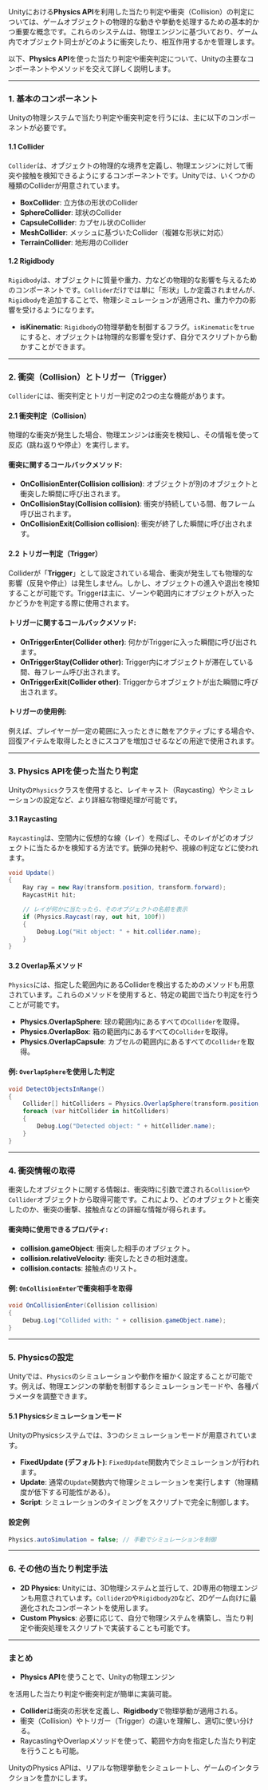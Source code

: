 Unityにおける**Physics API**を利用した当たり判定や衝突（Collision）の判定については、ゲームオブジェクトの物理的な動きや挙動を処理するための基本的かつ重要な概念です。これらのシステムは、物理エンジンに基づいており、ゲーム内でオブジェクト同士がどのように衝突したり、相互作用するかを管理します。

以下、**Physics API**を使った当たり判定や衝突判定について、Unityの主要なコンポーネントやメソッドを交えて詳しく説明します。

---

### 1. **基本のコンポーネント**
Unityの物理システムで当たり判定や衝突判定を行うには、主に以下のコンポーネントが必要です。

#### 1.1 **Collider**
`Collider`は、オブジェクトの物理的な境界を定義し、物理エンジンに対して衝突や接触を検知できるようにするコンポーネントです。Unityでは、いくつかの種類のColliderが用意されています。

- **BoxCollider**: 立方体の形状のCollider
- **SphereCollider**: 球状のCollider
- **CapsuleCollider**: カプセル状のCollider
- **MeshCollider**: メッシュに基づいたCollider（複雑な形状に対応）
- **TerrainCollider**: 地形用のCollider

#### 1.2 **Rigidbody**
`Rigidbody`は、オブジェクトに質量や重力、力などの物理的な影響を与えるためのコンポーネントです。`Collider`だけでは単に「形状」しか定義されませんが、`Rigidbody`を追加することで、物理シミュレーションが適用され、重力や力の影響を受けるようになります。

- **isKinematic**: `Rigidbody`の物理挙動を制御するフラグ。`isKinematic`を`true`にすると、オブジェクトは物理的な影響を受けず、自分でスクリプトから動かすことができます。

---

### 2. **衝突（Collision）とトリガー（Trigger）**
`Collider`には、衝突判定とトリガー判定の2つの主な機能があります。

#### 2.1 **衝突判定（Collision）**
物理的な衝突が発生した場合、物理エンジンは衝突を検知し、その情報を使って反応（跳ね返りや停止）を実行します。

#### 衝突に関するコールバックメソッド:
- **OnCollisionEnter(Collision collision)**: オブジェクトが別のオブジェクトと衝突した瞬間に呼び出されます。
- **OnCollisionStay(Collision collision)**: 衝突が持続している間、毎フレーム呼び出されます。
- **OnCollisionExit(Collision collision)**: 衝突が終了した瞬間に呼び出されます。

#### 2.2 **トリガー判定（Trigger）**
Colliderが「**Trigger**」として設定されている場合、衝突が発生しても物理的な影響（反発や停止）は発生しません。しかし、オブジェクトの進入や退出を検知することが可能です。Triggerは主に、ゾーンや範囲内にオブジェクトが入ったかどうかを判定する際に使用されます。

#### トリガーに関するコールバックメソッド:
- **OnTriggerEnter(Collider other)**: 何かがTriggerに入った瞬間に呼び出されます。
- **OnTriggerStay(Collider other)**: Trigger内にオブジェクトが滞在している間、毎フレーム呼び出されます。
- **OnTriggerExit(Collider other)**: Triggerからオブジェクトが出た瞬間に呼び出されます。

#### トリガーの使用例:
例えば、プレイヤーが一定の範囲に入ったときに敵をアクティブにする場合や、回復アイテムを取得したときにスコアを増加させるなどの用途で使用されます。

---

### 3. **Physics APIを使った当たり判定**
Unityの`Physics`クラスを使用すると、レイキャスト（Raycasting）やシミュレーションの設定など、より詳細な物理処理が可能です。

#### 3.1 **Raycasting**
`Raycasting`は、空間内に仮想的な線（レイ）を飛ばし、そのレイがどのオブジェクトに当たるかを検知する方法です。銃弾の発射や、視線の判定などに使われます。

```csharp
void Update()
{
    Ray ray = new Ray(transform.position, transform.forward);
    RaycastHit hit;

    // レイが何かに当たったら、そのオブジェクトの名前を表示
    if (Physics.Raycast(ray, out hit, 100f))
    {
        Debug.Log("Hit object: " + hit.collider.name);
    }
}
```

#### 3.2 **Overlap系メソッド**
`Physics`には、指定した範囲内にあるColliderを検出するためのメソッドも用意されています。これらのメソッドを使用すると、特定の範囲で当たり判定を行うことが可能です。

- **Physics.OverlapSphere**: 球の範囲内にあるすべての`Collider`を取得。
- **Physics.OverlapBox**: 箱の範囲内にあるすべての`Collider`を取得。
- **Physics.OverlapCapsule**: カプセルの範囲内にあるすべての`Collider`を取得。

#### 例: `OverlapSphere`を使用した判定
```csharp
void DetectObjectsInRange()
{
    Collider[] hitColliders = Physics.OverlapSphere(transform.position, 5f);
    foreach (var hitCollider in hitColliders)
    {
        Debug.Log("Detected object: " + hitCollider.name);
    }
}
```

---

### 4. **衝突情報の取得**
衝突したオブジェクトに関する情報は、衝突時に引数で渡される`Collision`や`Collider`オブジェクトから取得可能です。これにより、どのオブジェクトと衝突したのか、衝突の衝撃、接触点などの詳細な情報が得られます。

#### 衝突時に使用できるプロパティ:
- **collision.gameObject**: 衝突した相手のオブジェクト。
- **collision.relativeVelocity**: 衝突したときの相対速度。
- **collision.contacts**: 接触点のリスト。

#### 例: `OnCollisionEnter`で衝突相手を取得
```csharp
void OnCollisionEnter(Collision collision)
{
    Debug.Log("Collided with: " + collision.gameObject.name);
}
```

---

### 5. **Physicsの設定**
Unityでは、`Physics`のシミュレーションや動作を細かく設定することが可能です。例えば、物理エンジンの挙動を制御するシミュレーションモードや、各種パラメータを調整できます。

#### 5.1 **Physicsシミュレーションモード**
UnityのPhysicsシステムでは、3つのシミュレーションモードが用意されています。

- **FixedUpdate (デフォルト)**: `FixedUpdate`関数内でシミュレーションが行われます。
- **Update**: 通常の`Update`関数内で物理シミュレーションを実行します（物理精度が低下する可能性がある）。
- **Script**: シミュレーションのタイミングをスクリプトで完全に制御します。

#### 設定例
```csharp
Physics.autoSimulation = false; // 手動でシミュレーションを制御
```

---

### 6. **その他の当たり判定手法**
- **2D Physics**: Unityには、3D物理システムと並行して、2D専用の物理エンジンも用意されています。`Collider2D`や`Rigidbody2D`など、2Dゲーム向けに最適化されたコンポーネントを使用します。
- **Custom Physics**: 必要に応じて、自分で物理システムを構築し、当たり判定や衝突処理をスクリプトで実装することも可能です。

---

### まとめ
- **Physics API**を使うことで、Unityの物理エンジン

を活用した当たり判定や衝突判定が簡単に実装可能。
- **Collider**は衝突の形状を定義し、**Rigidbody**で物理挙動が適用される。
- 衝突（Collision）やトリガー（Trigger）の違いを理解し、適切に使い分ける。
- RaycastingやOverlapメソッドを使って、範囲や方向を指定した当たり判定を行うことも可能。

UnityのPhysics APIは、リアルな物理挙動をシミュレートし、ゲームのインタラクションを豊かにします。